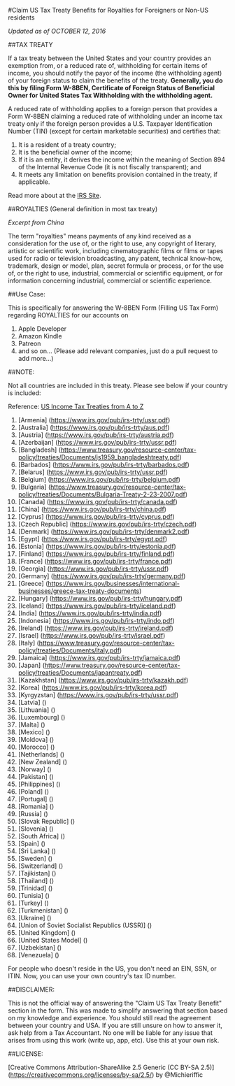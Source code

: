 #Claim US Tax Treaty Benefits for Royalties for Foreigners or Non-US residents

*Updated as of OCTOBER 12, 2016*

##TAX TREATY

If a tax treaty between the United States and your country provides an exemption from, or a reduced rate of, withholding for certain items of income, you should notify the payor of the income (the withholding agent) of your foreign status to claim the benefits of the treaty. **Generally, you do this by filing Form W-8BEN, Certificate of Foreign Status of Beneficial Owner for United States Tax Withholding with the withholding agent.**

A reduced rate of withholding applies to a foreign person that provides a Form W-8BEN claiming a reduced rate of withholding under an income tax treaty only if the foreign person provides a U.S. Taxpayer Identification Number (TIN) (except for certain marketable securities) and certifies that:

1. It is a resident of a treaty country;
2. It is the beneficial owner of the income;
3. If it is an entity, it derives the income within the meaning of Section 894 of the Internal Revenue Code (it is not fiscally transparent); and
4. It meets any limitation on benefits provision contained in the treaty, if applicable.

Read more about at the [IRS Site](https://www.irs.gov/individuals/international-taxpayers/claiming-tax-treaty-benefits).

##ROYALTIES (General definition in most tax treaty)

*Excerpt from China*

The term "royalties" means payments of any kind received as a consideration for the use of, or the right to use, any copyright of literary, artistic or scientific work, including cinematographic films or films or tapes used for radio or television broadcasting, any patent, technical know-how, trademark, design or model, plan, secret formula or process, or for the use of, or the right to use, industrial, commercial or scientific equipment, or for information concerning industrial, commercial or scientific experience.


##Use Case:

This is specifically for answering the W-8BEN Form (Filling US Tax Form) regarding ROYALTIES for our accounts on 

1. Apple Developer 
2. Amazon Kindle 
3. Patreon
4. and so on... (Please add relevant companies, just do a pull request to add more...)

##NOTE:

Not all countries are included in this treaty. Please see below if your country is included:

Reference: [US Income Tax Treaties from A to Z](https://www.irs.gov/businesses/international-businesses/united-states-income-tax-treaties-a-to-z)

[//]: # (//Enumerate countries here)

1. [Armenia] (https://www.irs.gov/pub/irs-trty/ussr.pdf)
2. [Australia] (https://www.irs.gov/pub/irs-trty/aus.pdf)
3. [Austria] (https://www.irs.gov/pub/irs-trty/austria.pdf)
4. [Azerbaijan] (https://www.irs.gov/pub/irs-trty/ussr.pdf)
5. [Bangladesh] (https://www.treasury.gov/resource-center/tax-policy/treaties/Documents/js1959_bangladeshtreaty.pdf)
6. [Barbados] (https://www.irs.gov/pub/irs-trty/barbados.pdf)
7. [Belarus] (https://www.irs.gov/pub/irs-trty/ussr.pdf)
8. [Belgium] (https://www.irs.gov/pub/irs-trty/belgium.pdf)
9. [Bulgaria] (https://www.treasury.gov/resource-center/tax-policy/treaties/Documents/Bulgaria-Treaty-2-23-2007.pdf)
10. [Canada] (https://www.irs.gov/pub/irs-trty/canada.pdf)
11. [China] (https://www.irs.gov/pub/irs-trty/china.pdf)
12. [Cyprus] (https://www.irs.gov/pub/irs-trty/cyprus.pdf)
13. [Czech Republic] (https://www.irs.gov/pub/irs-trty/czech.pdf)
14. [Denmark] (https://www.irs.gov/pub/irs-trty/denmark2.pdf)
15. [Egypt] (https://www.irs.gov/pub/irs-trty/egypt.pdf)
16. [Estonia] (https://www.irs.gov/pub/irs-trty/estonia.pdf)
17. [Finland] (https://www.irs.gov/pub/irs-trty/finland.pdf)
18. [France] (https://www.irs.gov/pub/irs-trty/france.pdf)
19. [Georgia] (https://www.irs.gov/pub/irs-trty/ussr.pdf)
20. [Germany] (https://www.irs.gov/pub/irs-trty/germany.pdf)
21. [Greece] (https://www.irs.gov/businesses/international-businesses/greece-tax-treaty-documents)
22. [Hungary] (https://www.irs.gov/pub/irs-trty/hungary.pdf)
23. [Iceland] (https://www.irs.gov/pub/irs-trty/iceland.pdf)
24. [India] (https://www.irs.gov/pub/irs-trty/india.pdf)
25. [Indonesia] (https://www.irs.gov/pub/irs-trty/indo.pdf)
26. [Ireland] (https://www.irs.gov/pub/irs-trty/ireland.pdf)
27. [Israel] (https://www.irs.gov/pub/irs-trty/israel.pdf)
28. [Italy] (https://www.treasury.gov/resource-center/tax-policy/treaties/Documents/italy.pdf)
29. [Jamaica] (https://www.irs.gov/pub/irs-trty/jamaica.pdf)
30. [Japan] (https://www.treasury.gov/resource-center/tax-policy/treaties/Documents/japantreaty.pdf)
31. [Kazakhstan] (https://www.irs.gov/pub/irs-trty/kazakh.pdf)
32. [Korea] (https://www.irs.gov/pub/irs-trty/korea.pdf)
33. [Kyrgyzstan] (https://www.irs.gov/pub/irs-trty/ussr.pdf)
34. [Latvia] ()
35. [Lithuania] ()
36. [Luxembourg] ()
37. [Malta] ()
38. [Mexico] ()
39. [Moldova] ()
40. [Morocco] ()
41. [Netherlands] ()
42. [New Zealand] ()
43. [Norway] ()
44. [Pakistan] ()
45. [Philippines] ()
46. [Poland] ()
47. [Portugal] ()
48. [Romania] ()
49. [Russia] ()
50. [Slovak Republic] ()
51. [Slovenia] ()
52. [South Africa] ()
53. [Spain] ()
54. [Sri Lanka] ()
55. [Sweden] ()
56. [Switzerland] ()
57. [Tajikistan] ()
58. [Thailand] ()
59. [Trinidad] ()
60. [Tunisia] ()
61. [Turkey] ()
62. [Turkmenistan] ()
63. [Ukraine] ()
64. [Union of Soviet Socialist Republics (USSR)] ()
65. [United Kingdom] ()
66. [United States Model] ()
67. [Uzbekistan] ()
68. [Venezuela] ()

For people who doesn't reside in the US, you don't need an EIN, SSN, or ITIN. Now, you can use your own country's tax ID number.

[//]: # (Provide instructions on how to get one if they want too.)

##DISCLAIMER:

This is not the official way of answering the "Claim US Tax Treaty Benefit" section in the form. This was made to simplify answering that section based on my knowledge and experience. You should still read the agreement between your country and USA. If you are still unsure on how to answer it, ask help from a Tax Accountant. No one will be liable for any issue that arises from using this work (write up, app, etc). Use this at your own risk.

##LICENSE:

[Creative Commons Attribution-ShareAlike 2.5 Generic (CC BY-SA 2.5)] (https://creativecommons.org/licenses/by-sa/2.5/) by @Michieriffic